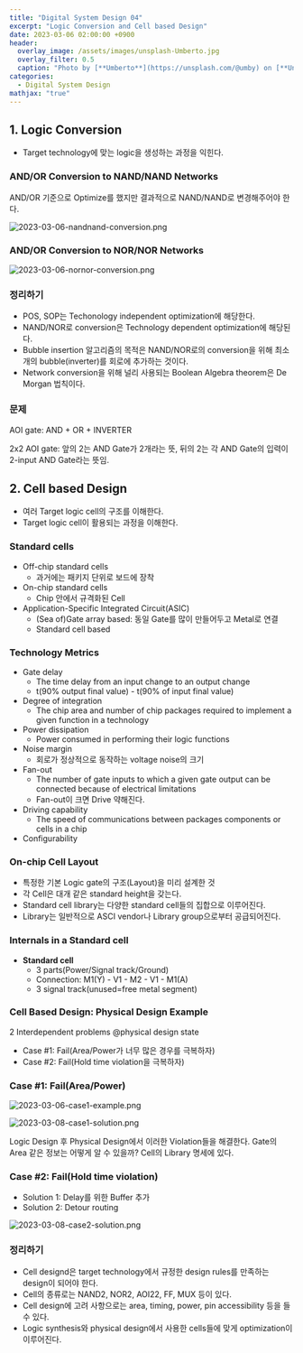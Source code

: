 ```yaml
---
title: "Digital System Design 04"
excerpt: "Logic Conversion and Cell based Design"
date: 2023-03-06 02:00:00 +0900
header:
  overlay_image: /assets/images/unsplash-Umberto.jpg
  overlay_filter: 0.5
  caption: "Photo by [**Umberto**](https://unsplash.com/@umby) on [**Unsplash**](https://unsplash.com/)"
categories:
  - Digital System Design
mathjax: "true"
---
```


## 1. Logic Conversion

- Target technology에 맞는 logic을 생성하는 과정을 익힌다.

### AND/OR Conversion to NAND/NAND Networks

AND/OR 기준으로 Optimize를 했지만 결과적으로 NAND/NAND로 변경해주어야 한다.

![2023-03-06-nandnand-conversion.png]({{site.baseurl}}/assets/images/2023-03-06-nandnand-conversion.png)

### AND/OR Conversion to NOR/NOR Networks

![2023-03-06-nornor-conversion.png]({{site.baseurl}}/assets/images/2023-03-06-nornor-conversion.png)

### 정리하기

- POS, SOP는 Techonology independent optimization에 해당한다.
- NAND/NOR로 conversion은 Technology dependent optimization에 해당된다.
- Bubble insertion 알고리즘의 목적은 NAND/NOR로의 conversion을 위해 최소개의 bubble(inverter)를 회로에 추가하는 것이다.
- Network conversion을 위해 널리 사용되는 Boolean Algebra theorem은 De Morgan 법칙이다.

### 문제

AOI gate: AND + OR + INVERTER  

2x2 AOI gate: 앞의 2는 AND Gate가 2개라는 뜻, 뒤의 2는 각 AND Gate의 입력이 2-input AND Gate라는 뜻임.  

## 2. Cell based Design

- 여러 Target logic cell의 구조를 이해한다.
- Target logic cell이 활용되는 과정을 이해한다.

### Standard cells

- Off-chip standard cells
  - 과거에는 패키지 단위로 보드에 장착
- On-chip standard cells
  - Chip 안에서 규격화된 Cell
- Application-Specific Integrated Circuit(ASIC)
  - (Sea of)Gate array based: 동일 Gate를 많이 만들어두고 Metal로 연결
  - Standard cell based

### Technology Metrics

- Gate delay
  - The time delay from an input change to an output change
  - t(90% output final value) - t(90% of input final value)
- Degree of integration
  - The chip area and number of chip packages required to implement a given function in a technology
- Power dissipation
  - Power consumed in performing their logic functions
- Noise margin
  - 회로가 정상적으로 동작하는 voltage noise의 크기
- Fan-out
  - The number of gate inputs to which a given gate output can be connected because of electrical limitations
  - Fan-out이 크면 Drive 약해진다.
- Driving capability
  - The speed of communications between packages components or cells in a chip
- Configurability

### On-chip Cell Layout

- 특정한 기본 Logic gate의 구조(Layout)을 미리 설계한 것
- 각 Cell은 대개 같은 standard height을 갖는다.
- Standard cell library는 다양한 standard cell들의 집합으로 이루어진다.
- Library는 일반적으로 ASCI vendor나 Library group으로부터 공급되어진다.

### Internals in a Standard cell

- **Standard cell**
  - 3 parts(Power/Signal track/Ground)
  - Connection: M1(Y) - V1 - M2 - V1 - M1(A)
  - 3 signal track(unused=free metal segment)

### Cell Based Design: Physical Design Example

2 Interdependent problems @physical design state

- Case #1: Fail(Area/Power가 너무 많은 경우를 극복하자)
- Case #2: Fail(Hold time violation을 극복하자)

### Case #1: Fail(Area/Power)

![2023-03-06-case1-example.png]({{site.baseurl}}/assets/images/2023-03-06-case1-example.png)

![2023-03-08-case1-solution.png]({{site.baseurl}}/assets/images/2023-03-08-case1-solution.png)

Logic Design 후 Physical Design에서 이러한 Violation들을 해결한다. Gate의 Area 같은 정보는 어떻게 알 수 있을까? Cell의 Library 명세에 있다.  

### Case #2: Fail(Hold time violation)

- Solution 1: Delay를 위한 Buffer 추가
- Solution 2: Detour routing

![2023-03-08-case2-solution.png]({{site.baseurl}}/assets/images/2023-03-08-case2-solution.png)

### 정리하기

- Cell designd은 target technology에서 규정한 design rules를 만족하는 design이 되어야 한다.
- Cell의 종류로는 NAND2, NOR2, AOI22, FF, MUX 등이 있다.
- Cell design에 고려 사항으로는 area, timing, power, pin accessibility 등을 들 수 있다.
- Logic synthesis와 physical design에서 사용한 cells들에 맞게 optimization이 이루어진다.


